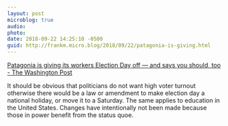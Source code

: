 ```yaml
---
layout: post
microblog: true
audio: 
photo: 
date: 2018-09-22 14:25:10 -0500
guid: http://frankm.micro.blog/2018/09/22/patagonia-is-giving.html
---
```

[Patagonia is giving its workers Election Day off — and says you should, too - The Washington Post](https://www.washingtonpost.com/news/business/wp/2018/07/06/patagonia-is-giving-its-workers-election-day-off-and-says-you-should-too/?noredirect=on&utm_term=.b37ab4df9439)

It should be obvious that politicians do not want high voter turnout otherwise there would be a law or amendment to make election day a national holiday, or move it to a Saturday. The same applies to education in the United States. Changes have intentionally not been made because those in power benefit from the status quoe. 
